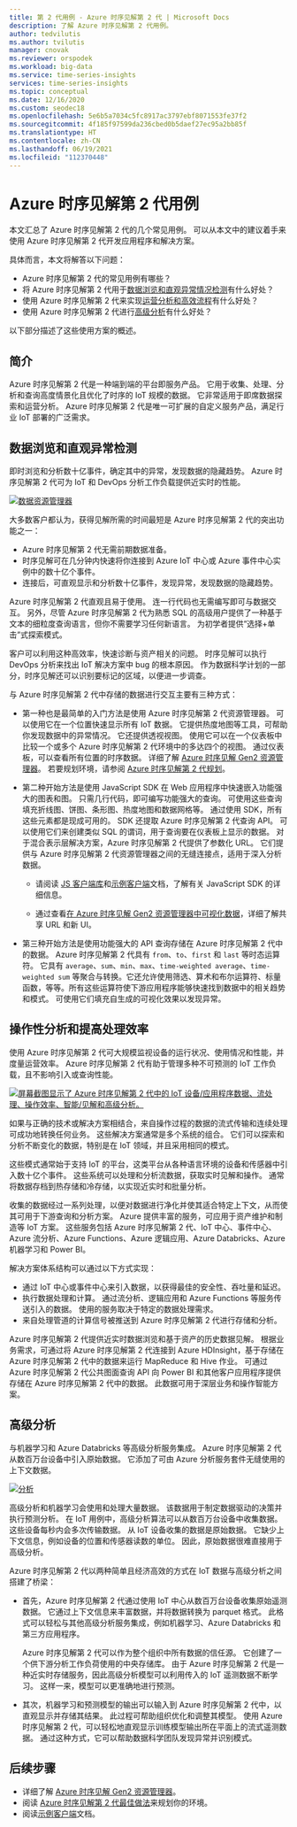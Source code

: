 ```yaml
---
title: 第 2 代用例 - Azure 时序见解第 2 代 | Microsoft Docs
description: 了解 Azure 时序见解第 2 代用例。
author: tedvilutis
ms.author: tvilutis
manager: cnovak
ms.reviewer: orspodek
ms.workload: big-data
ms.service: time-series-insights
services: time-series-insights
ms.topic: conceptual
ms.date: 12/16/2020
ms.custom: seodec18
ms.openlocfilehash: 5e6b5a7034c5fc8917ac3797ebf8071553fe37f2
ms.sourcegitcommit: 4f185f97599da236cbed0b5daef27ec95a2bb85f
ms.translationtype: HT
ms.contentlocale: zh-CN
ms.lasthandoff: 06/19/2021
ms.locfileid: "112370448"
---
```

# <a name="azure-time-series-insights-gen2-use-cases"></a>Azure 时序见解第 2 代用例

本文汇总了 Azure 时序见解第 2 代的几个常见用例。 可以从本文中的建议着手来使用 Azure 时序见解第 2 代开发应用程序和解决方案。

具体而言，本文将解答以下问题：

* Azure 时序见解第 2 代的常见用例有哪些？
* 将 Azure 时序见解第 2 代用于[数据浏览和直观异常情况检测](#data-exploration-and-visual-anomaly-detection)有什么好处？
* 使用 Azure 时序见解第 2 代来实现[运营分析和高效流程](#operational-analysis-and-driving-process-efficiency)有什么好处？
* 使用 Azure 时序见解第 2 代进行[高级分析](#advanced-analytics)有什么好处？

以下部分描述了这些使用方案的概述。

## <a name="introduction"></a>简介

Azure 时序见解第 2 代是一种端到端的平台即服务产品。 它用于收集、处理、分析和查询高度情景化且优化了时序的 IoT 规模的数据。 它非常适用于即席数据探索和运营分析。 Azure 时序见解第 2 代是唯一可扩展的自定义服务产品，满足行业 IoT 部署的广泛需求。

## <a name="data-exploration-and-visual-anomaly-detection"></a>数据浏览和直观异常检测

即时浏览和分析数十亿事件，确定其中的异常，发现数据的隐藏趋势。 Azure 时序见解第 2 代可为 IoT 和 DevOps 分析工作负载提供近实时的性能。

[![数据资源管理器](media/v2-update-use-cases/data-explorer.png)](media/v2-update-use-cases/data-explorer.png#lightbox)

大多数客户都认为，获得见解所需的时间最短是 Azure 时序见解第 2 代的突出功能之一：

* Azure 时序见解第 2 代无需前期数据准备。
* 时序见解可在几分钟内快速将你连接到 Azure IoT 中心或 Azure 事件中心实例中的数十亿个事件。
* 连接后，可直观显示和分析数十亿事件，发现异常，发现数据的隐藏趋势。

Azure 时序见解第 2 代直观且易于使用。 连一行代码也无需编写即可与数据交互。 另外，尽管 Azure 时序见解第 2 代为熟悉 SQL 的高级用户提供了一种基于文本的细粒度查询语言，但你不需要学习任何新语言。 为初学者提供“选择+单击”式探索模式。

客户可以利用这种高效率，快速诊断与资产相关的问题。 时序见解可以执行 DevOps 分析来找出 IoT 解决方案中 bug 的根本原因。 作为数据科学计划的一部分，时序见解还可以识别要标记的区域，以便进一步调查。

与 Azure 时序见解第 2 代中存储的数据进行交互主要有三种方式：

* 第一种也是最简单的入门方法是使用 Azure 时序见解第 2 代资源管理器。 可以使用它在一个位置快速显示所有 IoT 数据。 它提供热度地图等工具，可帮助你发现数据中的异常情况。 它还提供透视视图。 使用它可以在一个仪表板中比较一个或多个 Azure 时序见解第 2 代环境中的多达四个的视图。 通过仪表板，可以查看所有位置的时序数据。 详细了解 [Azure 时序见解 Gen2 资源管理器](./concepts-ux-panels.md)。 若要规划环境，请参阅 [Azure 时序见解第 2 代规划](./how-to-plan-your-environment.md)。

* 第二种开始方法是使用 JavaScript SDK 在 Web 应用程序中快速嵌入功能强大的图表和图。 只需几行代码，即可编写功能强大的查询。 可使用这些查询填充折线图、饼图、条形图、热度地图和数据网格等。 通过使用 SDK，所有这些元素都是现成可用的。 SDK 还提取 Azure 时序见解第 2 代查询 API。 可以使用它们来创建类似 SQL 的谓词，用于查询要在仪表板上显示的数据。 对于混合表示层解决方案，Azure 时序见解第 2 代提供了参数化 URL。 它们提供与 Azure 时序见解第 2 代资源管理器之间的无缝连接点，适用于深入分析数据。

  * 请阅读 [JS 客户端库](https://github.com/microsoft/tsiclient/blob/master/docs/API.md)和[示例客户端](https://github.com/Microsoft/tsiclient)文档，了解有关 JavaScript SDK 的详细信息。

  * 通过查看[在 Azure 时序见解 Gen2 资源管理器中可视化数据](./concepts-ux-panels.md)，详细了解共享 URL 和新 UI。

* 第三种开始方法是使用功能强大的 API 查询存储在 Azure 时序见解第 2 代中的数据。 Azure 时序见解第 2 代具有 `from`、`to`、`first` 和 `last` 等时态运算符。 它具有 `average`、`sum`、`min`、`max`、`time-weighted average`、`time-weighted sum` 等聚合与转换。它还允许使用筛选、算术和布尔运算符、标量函数，等等。所有这些运算符使下游应用程序能够快速找到数据中的相关趋势和模式。 可使用它们填充自生成的可视化效果以发现异常。

## <a name="operational-analysis-and-driving-process-efficiency"></a>操作性分析和提高处理效率

使用 Azure 时序见解第 2 代可大规模监视设备的运行状况、使用情况和性能，并度量运营效率。 Azure 时序见解第 2 代有助于管理多种不可预测的 IoT 工作负载，且不影响引入或查询性能。

[![屏幕截图显示了 Azure 时序见解第 2 代中的 IoT 设备/应用程序数据、流处理、操作效率、智能/见解和高级分析。](media/v2-update-use-cases/overview.png)](media/v2-update-use-cases/overview.png#lightbox)

如果与正确的技术或解决方案相结合，来自操作过程的数据的流式传输和连续处理可成功地转换任何业务。 这些解决方案通常是多个系统的组合。 它们可以探索和分析不断变化的数据，特别是在 IoT 领域，并且采用相同的模式。

这些模式通常始于支持 IoT 的平台，这类平台从各种语言环境的设备和传感器中引入数十亿个事件。 这些系统可以处理和分析流数据，获取实时见解和操作。 通常将数据存档到热存储和冷存储，以实现近实时和批量分析。

收集的数据经过一系列处理，以便对数据进行净化并使其适合特定上下文，从而使其可用于下游查询和分析方案。 Azure 提供丰富的服务，可应用于资产维护和制造等 IoT 方案。 这些服务包括 Azure 时序见解第 2 代、IoT 中心、事件中心、Azure 流分析、Azure Functions、Azure 逻辑应用、Azure Databricks、Azure 机器学习和 Power BI。

解决方案体系结构可以通过以下方式实现：

* 通过 IoT 中心或事件中心来引入数据，以获得最佳的安全性、吞吐量和延迟。
* 执行数据处理和计算。 通过流分析、逻辑应用和 Azure Functions 等服务传送引入的数据。 使用的服务取决于特定的数据处理需求。
* 来自处理管道的计算信号被推送到 Azure 时序见解第 2 代进行存储和分析。

Azure 时序见解第 2 代提供近实时数据浏览和基于资产的历史数据见解。 根据业务需求，可通过将 Azure 时序见解第 2 代连接到 Azure HDInsight，基于存储在 Azure 时序见解第 2 代中的数据来运行 MapReduce 和 Hive 作业。 可通过 Azure 时序见解第 2 代公共图面查询 API 向 Power BI 和其他客户应用程序提供存储在 Azure 时序见解第 2 代中的数据。 此数据可用于深层业务和操作智能方案。

## <a name="advanced-analytics"></a>高级分析

与机器学习和 Azure Databricks 等高级分析服务集成。 Azure 时序见解第 2 代从数百万台设备中引入原始数据。 它添加了可由 Azure 分析服务套件无缝使用的上下文数据。

[![分析](media/v2-update-use-cases/advanced-analytics.png)](media/v2-update-use-cases/advanced-analytics.png#lightbox)

高级分析和机器学习会使用和处理大量数据。 该数据用于制定数据驱动的决策并执行预测分析。 在 IoT 用例中，高级分析算法可以从数百万台设备中收集数据。 这些设备每秒内会多次传输数据。 从 IoT 设备收集的数据是原始数据。 它缺少上下文信息，例如设备的位置和传感器读数的单位。 因此，原始数据很难直接用于高级分析。

Azure 时序见解第 2 代以两种简单且经济高效的方式在 IoT 数据与高级分析之间搭建了桥梁：

* 首先，Azure 时序见解第 2 代通过使用 IoT 中心从数百万台设备收集原始遥测数据。 它通过上下文信息来丰富数据，并将数据转换为 parquet 格式。 此格式可以轻松与其他高级分析服务集成，例如机器学习、Azure Databricks 和第三方应用程序。

    Azure 时序见解第 2 代可以作为整个组织中所有数据的信任源。 它创建了一个供下游分析工作负荷使用的中央存储库。 由于 Azure 时序见解第 2 代是一种近实时存储服务，因此高级分析模型可以利用传入的 IoT 遥测数据不断学习。 这样一来，模型可以更准确地进行预测。

* 其次，机器学习和预测模型的输出可以输入到 Azure 时序见解第 2 代中，以直观显示并存储其结果。 此过程可帮助组织优化和调整其模型。 使用 Azure 时序见解第 2 代，可以轻松地直观显示训练模型输出所在平面上的流式遥测数据。 通过这种方式，它可以帮助数据科学团队发现异常并识别模式。

## <a name="next-steps"></a>后续步骤

* 详细了解 [Azure 时序见解 Gen2 资源管理器](./concepts-ux-panels.md)。
* 阅读 [Azure 时序见解第 2 代最佳做法](./how-to-plan-your-environment.md)来规划你的环境。
* 阅读[示例客户端](https://github.com/Microsoft/tsiclient)文档。
